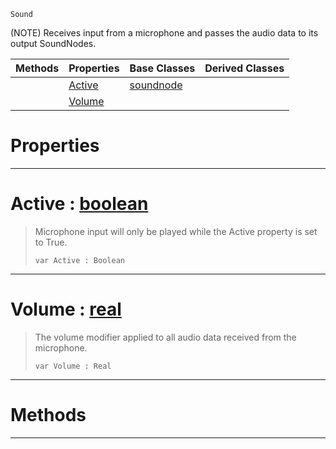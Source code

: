  `Sound`

(NOTE) Receives input from a microphone and passes the audio data to its output SoundNodes.

|Methods|Properties|Base Classes|Derived Classes|
|---|---|---|---|
| |[ Active](https://github.com/zeroengineteam/ZeroDocs/blob/master/code_reference/class_reference/microphoneinputnode.markdown#active-zero-engine-docum)|[soundnode](https://github.com/zeroengineteam/ZeroDocs/blob/master/code_reference/class_reference/soundnode.markdown)| |
| |[ Volume](https://github.com/zeroengineteam/ZeroDocs/blob/master/code_reference/class_reference/microphoneinputnode.markdown#volume-zero-engine-docum)| | |


 #  Properties


---  
 #  Active : [boolean](https://github.com/zeroengineteam/ZeroDocs/blob/master/code_reference/nada_base_types/boolean.markdown)

> Microphone input will only be played while the Active property is set to True.
> ``` lang=cpp, name=Nada
> var Active : Boolean


---  
 #  Volume : [real](https://github.com/zeroengineteam/ZeroDocs/blob/master/code_reference/nada_base_types/real.markdown)

> The volume modifier applied to all audio data received from the microphone.
> ``` lang=cpp, name=Nada
> var Volume : Real


---  
 #  Methods


---  
 

 